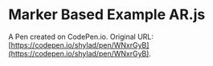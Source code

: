 # Marker Based Example AR.js

A Pen created on CodePen.io. Original URL: [https://codepen.io/shylad/pen/WNxrGyB](https://codepen.io/shylad/pen/WNxrGyB).


